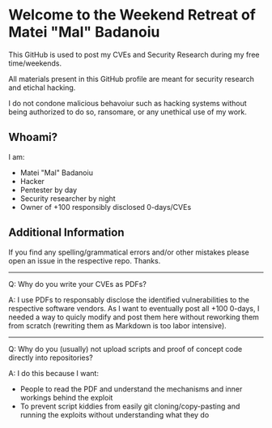 # Welcome to the Weekend Retreat of Matei "Mal" Badanoiu

This GitHub is used to post my CVEs and Security Research during my free time/weekends.

All materials present in this GitHub profile are meant for security research and etichal hacking.

I do not condone malicious behavoiur such as hacking systems without being authorized to do so, ransomare, or any unethical use of my work.

## Whoami?

I am:
- Matei "Mal" Badanoiu
- Hacker
- Pentester by day
- Security researcher by night
- Owner of +100 responsibly disclosed 0-days/CVEs

## Additional Information

If you find any spelling/grammatical errors and/or other mistakes please open an issue in the respective repo. Thanks.

----

Q: Why do you write your CVEs as PDFs?

A: I use PDFs to responsably disclose the identified vulnerabilities to the respective software vendors. As I want to eventually post all +100 0-days, I needed a way to quicly modify and post them here without reworking them from scratch (rewriting them as Markdown is too labor intensive).

----

Q: Why do you (usually) not upload scripts and proof of concept code directly into repositories?

A: I do this because I want:
- People to read the PDF and understand the mechanisms and inner workings behind the exploit
- To prevent script kiddies from easily git cloning/copy-pasting and running the exploits without understanding what they do
